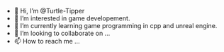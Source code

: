 - 👋 Hi, I’m @Turtle-Tipper
- 👀 I’m interested in game developement.
- 🌱 I’m currently learning game programming in cpp and unreal engine.
- 💞️ I’m looking to collaborate on ...
- 📫 How to reach me ...

<!---
Turtle-Tipper/Turtle-Tipper is a ✨ special ✨ repository because its `README.md` (this file) appears on your GitHub profile.
You can click the Preview link to take a look at your changes.
--->
